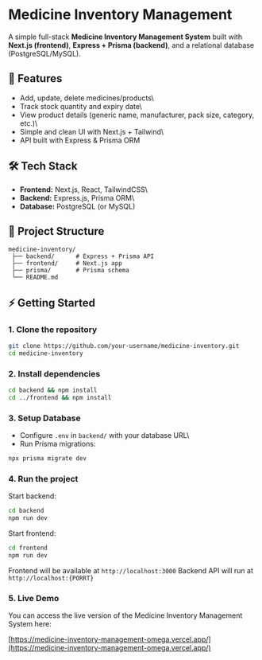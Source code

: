 # Medicine Inventory Management

A simple full-stack **Medicine Inventory Management System** built with
**Next.js (frontend)**, **Express + Prisma (backend)**, and a relational
database (PostgreSQL/MySQL).

## 🚀 Features

- Add, update, delete medicines/products\
- Track stock quantity and expiry date\
- View product details (generic name, manufacturer, pack size,
  category, etc.)\
- Simple and clean UI with Next.js + Tailwind\
- API built with Express & Prisma ORM

## 🛠️ Tech Stack

- **Frontend:** Next.js, React, TailwindCSS\
- **Backend:** Express.js, Prisma ORM\
- **Database:** PostgreSQL (or MySQL)

## 📂 Project Structure

    medicine-inventory/
     ├── backend/      # Express + Prisma API
     ├── frontend/     # Next.js app
     ├── prisma/       # Prisma schema
     └── README.md

## ⚡ Getting Started

### 1. Clone the repository

```bash
git clone https://github.com/your-username/medicine-inventory.git
cd medicine-inventory
```

### 2. Install dependencies

```bash
cd backend && npm install
cd ../frontend && npm install
```

### 3. Setup Database

- Configure `.env` in `backend/` with your database URL\
- Run Prisma migrations:

```bash
npx prisma migrate dev
```

### 4. Run the project

Start backend:

```bash
cd backend
npm run dev
```

Start frontend:

```bash
cd frontend
npm run dev
```

Frontend will be available at `http://localhost:3000`
Backend API will run at `http://localhost:{PORRT}`

### 5. Live Demo

You can access the live version of the Medicine Inventory Management System here:

[https://medicine-inventory-management-omega.vercel.app/](https://medicine-inventory-management-omega.vercel.app/)
